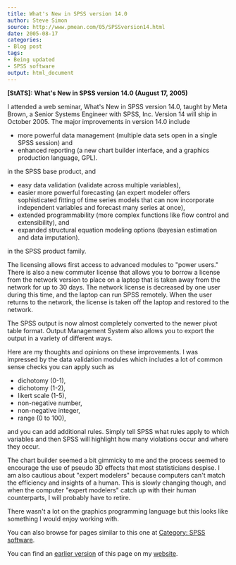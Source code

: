 ```yaml
---
title: What's New in SPSS version 14.0
author: Steve Simon
source: http://www.pmean.com/05/SPSSversion14.html
date: 2005-08-17
categories:
- Blog post
tags:
- Being updated
- SPSS software
output: html_document
---
```

**[StATS]:** **What's New in SPSS version 14.0
(August 17, 2005)**

I attended a web seminar, What's New in SPSS version 14.0, taught by
Meta Brown, a Senior Systems Engineer with SPSS, Inc. Version 14 will
ship in October 2005. The major improvements in version 14.0 include

-   more powerful data management (multiple data sets open in a single
    SPSS session) and
-   enhanced reporting (a new chart builder interface, and a graphics
    production language, GPL).

in the SPSS base product, and

-   easy data validation (validate across multiple variables),
-   easier more powerful forecasting (an expert modeler offers
    sophisticated fitting of time series models that can now incorporate
    independent variables and forecast many series at once),
-   extended programmability (more complex functions like flow control
    and extensibility), and
-   expanded structural equation modeling options (bayesian estimation
    and data imputation).

in the SPSS product family.

The licensing allows first access to advanced modules to "power
users." There is also a new commuter license that allows you to borrow
a license from the network version to place on a laptop that is taken
away from the network for up to 30 days. The network license is
decreased by one user during this time, and the laptop can run SPSS
remotely. When the user returns to the network, the license is taken off
the laptop and restored to the network.

The SPSS output is now almost completely converted to the newer pivot
table format. Output Management System also allows you to export the
output in a variety of different ways.

Here are my thoughts and opinions on these improvements. I was impressed
by the data validation modules which includes a lot of common sense
checks you can apply such as

-   dichotomy (0-1),
-   dichotomy (1-2),
-   likert scale (1-5),
-   non-negative number,
-   non-negative integer,
-   range (0 to 100),

and you can add additional rules. Simply tell SPSS what rules apply to
which variables and then SPSS will highlight how many violations occur
and where they occur.

The chart builder seemed a bit gimmicky to me and the process seemed to
encourage the use of pseudo 3D effects that most statisticians despise.
I am also cautious about "expert modelers" because computers can't
match the efficiency and insights of a human. This is slowly changing
though, and when the computer "expert modelers" catch up with their
human counterparts, I will probably have to retire.

There wasn't a lot on the graphics programming language but this looks
like something I would enjoy working with.

You can also browse
for pages similar to this one at [Category: SPSS
software](../category/SpssSoftware.html).

You can find an [earlier version][sim1] of this page on my [website][sim2].

[sim1]: http://www.pmean.com/05/SPSSVersion14.html
[sim2]: http://www.pmean.com

